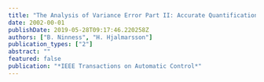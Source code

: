 ```yaml
---
title: "The Analysis of Variance Error Part II: Accurate Quantification"
date: 2002-00-01
publishDate: 2019-05-28T09:17:46.220258Z
authors: ["B. Ninness", "H. Hjalmarsson"]
publication_types: ["2"]
abstract: ""
featured: false
publication: "*IEEE Transactions on Automatic Control*"
---
```


